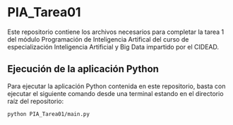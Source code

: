 # PIA_Tarea01

Este repositorio contiene los archivos necesarios para completar la tarea 1 del módulo Programación de Inteligencia Artifical del curso de especialización Inteligencia Artificial y Big Data impartido por el CIDEAD.

## Ejecución de la aplicación Python

Para ejecutar la aplicación Python contenida en este repositorio, basta con ejecutar el siguiente comando desde una terminal estando en el directorio raíz del repositorio:

```bash
python PIA_Tarea01/main.py
```

